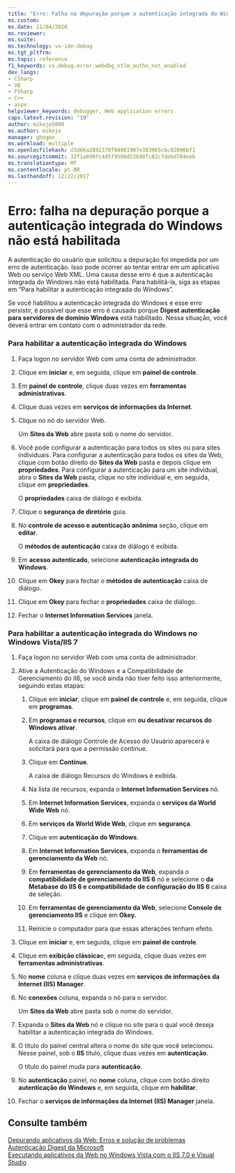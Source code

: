 ```yaml
---
title: "Erro: Falha na depuração porque a autenticação integrada do Windows não está habilitada | Microsoft Docs"
ms.custom: 
ms.date: 11/04/2016
ms.reviewer: 
ms.suite: 
ms.technology: vs-ide-debug
ms.tgt_pltfrm: 
ms.topic: reference
f1_keywords: vs.debug.error.webdbg_ntlm_authn_not_enabled
dev_langs:
- CSharp
- VB
- FSharp
- C++
- aspx
helpviewer_keywords: debugger, Web application errors
caps.latest.revision: "19"
author: mikejo5000
ms.author: mikejo
manager: ghogen
ms.workload: multiple
ms.openlocfilehash: d3d66a2892378f04061907e383965c6c02096bf1
ms.sourcegitcommit: 32f1a690fc445f9586d53698fc82c7debd784eeb
ms.translationtype: MT
ms.contentlocale: pt-BR
ms.lasthandoff: 12/22/2017
---
```

# <a name="error-debugging-failed-because-integrated-windows-authentication-is-not-enabled"></a>Erro: falha na depuração porque a autenticação integrada do Windows não está habilitada
A autenticação do usuário que solicitou a depuração foi impedida por um erro de autenticação. Isso pode ocorrer ao tentar entrar em um aplicativo Web ou serviço Web XML. Uma causa desse erro é que a autenticação integrada do Windows não está habilitada. Para habilitá-la, siga as etapas em “Para habilitar a autenticação integrada do Windows”.  
  
 Se você habilitou a autenticação integrada do Windows e esse erro persistir, é possível que esse erro é causado porque **Digest autenticação para servidores de domínio Windows** está habilitado. Nessa situação, você deverá entrar em contato com o administrador da rede.  
  
### <a name="to-enable-integrated-windows-authentication"></a>Para habilitar a autenticação integrada do Windows  
  
1.  Faça logon no servidor Web com uma conta de administrador.  
  
2.  Clique em **iniciar** e, em seguida, clique em **painel de controle**.  
  
3.  Em **painel de controle**, clique duas vezes em **ferramentas administrativas**.  
  
4.  Clique duas vezes em **serviços de informações da Internet**.  
  
5.  Clique no nó do servidor Web.  
  
     Um **Sites da Web** abre pasta sob o nome do servidor.  
  
6.  Você pode configurar a autenticação para todos os sites ou para sites individuais. Para configurar a autenticação para todos os sites da Web, clique com botão direito do **Sites da Web** pasta e depois clique em **propriedades**. Para configurar a autenticação para um site individual, abra o **Sites da Web** pasta, clique no site individual e, em seguida, clique em **propriedades**.  
  
     O **propriedades** caixa de diálogo é exibida.  
  
7.  Clique o **segurança de diretório** guia.  
  
8.  No **controle de acesso e autenticação anônima** seção, clique em **editar**.  
  
     O **métodos de autenticação** caixa de diálogo é exibida.  
  
9. Em **acesso autenticado**, selecione **autenticação integrada do Windows**.  
  
10. Clique em **Okey** para fechar o **métodos de autenticação** caixa de diálogo.  
  
11. Clique em **Okey** para fechar o **propriedades** caixa de diálogo.  
  
12. Fechar o **Internet Information Services** janela.  
  
### <a name="to-enable-integrated-windows-authentication-in-windows-vistaiis-7"></a>Para habilitar a autenticação integrada do Windows no Windows Vista/IIS 7  
  
1.  Faça logon no servidor Web com uma conta de administrador.  
  
2.  Ative a Autenticação do Windows e a Compatibilidade de Gerenciamento do II6, se você ainda não tiver feito isso anteriormente, seguindo estas etapas:  
  
    1.  Clique em **iniciar**, clique em **painel de controle** e, em seguida, clique em **programas**.  
  
    2.  Em **programas e recursos**, clique em **ou desativar recursos do Windows ativar**.  
  
         A caixa de diálogo Controle de Acesso do Usuário aparecerá e solicitará para que a permissão continue.  
  
    3.  Clique em **Continue**.  
  
         A caixa de diálogo Recursos do Windows é exibida.  
  
    4.  Na lista de recursos, expanda o **Internet Information Services** nó.  
  
    5.  Em **Internet Information Services**, expanda o **serviços da World Wide Web** nó.  
  
    6.  Em **serviços da World Wide Web**, clique em **segurança**.  
  
    7.  Clique em **autenticação do Windows**.  
  
    8.  Em **Internet Information Services**, expanda o **ferramentas de gerenciamento da Web** nó.  
  
    9. Em **ferramentas de gerenciamento da Web**, expanda o **compatibilidade de gerenciamento do IIS 6** nó e selecione o **da Metabase do IIS 6 e compatibilidade de configuração do IIS 6** caixa de seleção.  
  
    10. Em **ferramentas de gerenciamento da Web**, selecione **Console de gerenciamento IIS** e clique em **Okey.**  
  
    11. Reinicie o computador para que essas alterações tenham efeito.  
  
3.  Clique em **iniciar** e, em seguida, clique em **painel de controle**.  
  
4.  Clique em **exibição clássica**e, em seguida, clique duas vezes em **ferramentas administrativas**.  
  
5.  No **nome** coluna e clique duas vezes em **serviços de informações da Internet (IIS) Manager**.  
  
6.  No **conexões** coluna, expanda o nó para o servidor.  
  
     Um **Sites da Web** abre pasta sob o nome do servidor.  
  
7.  Expanda o **Sites da Web** nó e clique no site para o qual você deseja habilitar a autenticação integrada do Windows.  
  
8.  O título do painel central altera o nome do site que você selecionou. Nesse painel, sob o **IIS** título, clique duas vezes em **autenticação**.  
  
     O título do painel muda para **autenticação**.  
  
9. No **autenticação** painel, no **nome** coluna, clique com botão direito **autenticação do Windows** e, em seguida, clique em **habilitar**.  
  
10. Fechar o **serviços de informações da Internet (IIS) Manager** janela.  
  
## <a name="see-also"></a>Consulte também  
 [Depurando aplicativos da Web: Erros e solução de problemas](../debugger/debugging-web-applications-errors-and-troubleshooting.md)   
 [Autenticação Digest da Microsoft](http://go.microsoft.com/fwlink/?LinkId=77938)   
 [Executando aplicativos da Web no Windows Vista com o IIS 7.0 e Visual Studio](http://msdn.microsoft.com/Library/262a82ac-dd0e-4096-86c6-fb463e88be66)